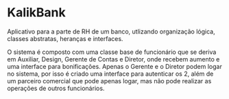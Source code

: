 # KalikBank
Aplicativo para a parte de RH de um banco, utlizando organização lógica, classes abstratas, heranças e interfaces.

O sistema é composto com uma classe base de funcionário que se deriva em Auxiliar, Design, Gerente de Contas e Diretor, onde recebem aumento e uma interface para bonificações.
Apenas o Gerente e o Diretor podem logar no sistema, por isso é criado uma interface para autenticar os 2, além de um parceiro comercial que pode apenas logar, mas não pode realizar as operações de outros funcionários.